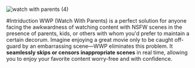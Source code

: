 ![watch with parents (4)](https://github.com/user-attachments/assets/c9583e29-f936-4518-b502-7bcd1603f40b)

#Intriduction
WWP (Watch With Parents) is a perfect solution for anyone facing the awkwardness of watching content with NSFW scenes in the presence of parents, kids, or others with whom you'd prefer to maintain a certain decorum. Imagine enjoying a great movie only to be caught off-guard by an embarrassing scene—WWP eliminates this problem. It **seamlessly skips or censors inappropriate scenes** in real time, allowing you to enjoy your favorite content worry-free and with confidence.

